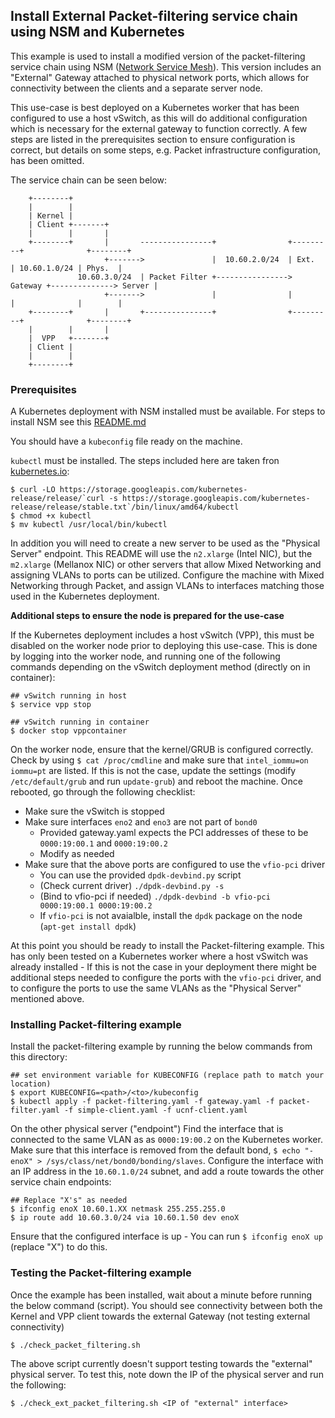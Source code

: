 ## Install External Packet-filtering service chain using NSM and Kubernetes

This example is used to install a modified version of the packet-filtering service chain using NSM ([Network Service Mesh](https://networkservicemesh.io/)). This version includes an "External" Gateway attached to physical network ports, which allows for connectivity between the clients and a separate server node.

This use-case is best deployed on a Kubernetes worker that has been configured to use a host vSwitch, as this will do additional configuration which is necessary for the external gateway to function correctly. A few steps are listed in the prerequisites section to ensure configuration is correct, but details on some steps, e.g. Packet infrastructure configuration, has been omitted.

The service chain can be seen below:
```
    +--------+
    |        |
    | Kernel |
    | Client +-------+
    |        |       |
    +--------+       |       ----------------+                +---------+              +--------+
                     +------->               |  10.60.2.0/24  | Ext.    | 10.60.1.0/24 | Phys.  |
               10.60.3.0/24  | Packet Filter +----------------> Gateway +--------------> Server |
                     +------->               |                |         |              |        |
    +--------+       |       +---------------+                +---------+              +--------+
    |        |       |
    |  VPP   +-------+
    | Client |
    |        |
    +--------+
```

### Prerequisites
A Kubernetes deployment with NSM installed must be available. For steps to install NSM see this [README.md](https://github.com/cncf/cnf-testbed/blob/wip-new-examples-structure/examples/workload-infra/nsm-k8s/README.md)

You should have a `kubeconfig` file ready on the machine.

`kubectl` must be installed. The steps included here are taken fron [kubernetes.io](https://kubernetes.io/docs/tasks/tools/install-kubectl/#install-kubectl-on-linux):
```
$ curl -LO https://storage.googleapis.com/kubernetes-release/release/`curl -s https://storage.googleapis.com/kubernetes-release/release/stable.txt`/bin/linux/amd64/kubectl
$ chmod +x kubectl
$ mv kubectl /usr/local/bin/kubectl
```

In addition you will need to create a new server to be used as the "Physical Server" endpoint. This README will use the `n2.xlarge` (Intel NIC), but the `m2.xlarge` (Mellanox NIC) or other servers that allow Mixed Networking and assigning VLANs to ports can be utilized. Configure the machine with Mixed Networking through Packet, and assign VLANs to interfaces matching those used in the Kubernetes deployment.

**Additional steps to ensure the node is prepared for the use-case**

If the Kubernetes deployment includes a host vSwitch (VPP), this must be disabled on the worker node prior to deploying this use-case. This is done by logging into the worker node, and running one of the following commands depending on the vSwitch deployment method (directly on in container):
```
## vSwitch running in host
$ service vpp stop

## vSwitch running in container
$ docker stop vppcontainer
```

On the worker node, ensure that the kernel/GRUB is configured correctly. Check by using `$ cat /proc/cmdline` and make sure that `intel_iommu=on iommu=pt` are listed. If this is not the case, update the settings (modify `/etc/default/grub` and run `update-grub`) and reboot the machine. Once rebooted, go through the following checklist:
* Make sure the vSwitch is stopped
* Make sure interfaces `eno2` and `eno3` are not part of `bond0`
  - Provided gateway.yaml expects the PCI addresses of these to be `0000:19:00.1` and `0000:19:00.2`
  - Modify as needed
* Make sure that the above ports are configured to use the `vfio-pci` driver
  - You can use the provided `dpdk-devbind.py` script
  - (Check current driver) `./dpdk-devbind.py -s`
  - (Bind to vfio-pci if needed) `./dpdk-devbind -b vfio-pci 0000:19:00.1 0000:19:00.2`
  - If `vfio-pci` is not avaialble, install the `dpdk` package on the node (`apt-get install dpdk`)

At this point you should be ready to install the Packet-filtering example. This has only been tested on a Kubernetes worker where a host vSwitch was already installed - If this is not the case in your deployment there might be additional steps needed to configure the ports with the `vfio-pci` driver, and to configure the ports to use the same VLANs as the "Physical Server" mentioned above.

### Installing Packet-filtering example
Install the packet-filtering example by running the below commands from this directory:
```
## set environment variable for KUBECONFIG (replace path to match your location)
$ export KUBECONFIG=<path>/<to>/kubeconfig
$ kubectl apply -f packet-filtering.yaml -f gateway.yaml -f packet-filter.yaml -f simple-client.yaml -f ucnf-client.yaml
```

On the other physical server ("endpoint") Find the interface that is connected to the same VLAN as as `0000:19:00.2` on the Kubernetes worker. Make sure that this interface is removed from the default bond, `$ echo "-enoX" > /sys/class/net/bond0/bonding/slaves`.
Configure the interface with an IP address in the `10.60.1.0/24` subnet, and add a route towards the other service chain endpoints:
```
## Replace "X's" as needed
$ ifconfig enoX 10.60.1.XX netmask 255.255.255.0
$ ip route add 10.60.3.0/24 via 10.60.1.50 dev enoX
```

Ensure that the configured interface is up - You can run `$ ifconfig enoX up` (replace "X") to do this.

### Testing the Packet-filtering example
Once the example has been installed, wait about a minute before running the below command (script). You should see connectivity between both the Kernel and VPP client towards the external Gateway (not testing external connectivity)
```
$ ./check_packet_filtering.sh
```

The above script currently doesn't support testing towards the "external" physical server. To test this, note down the IP of the physical server and run the following:
```
$ ./check_ext_packet_filtering.sh <IP of "external" interface>
```

